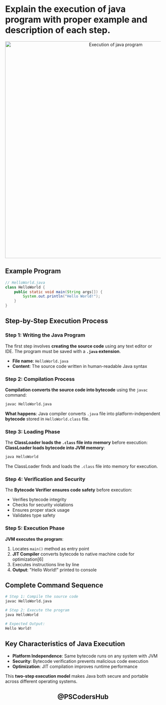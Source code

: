 # Explain the execution of java program with proper example and description of each step.

<div align="center"> <img src="https://share.google/images/Or2rZfFTcig8Mtbuc" alt="Execution of java program" width="700"> </div>

## Example Program

```java
// HelloWorld.java
class HelloWorld {
    public static void main(String args[]) {
        System.out.println("Hello World!");
    }
}
```

## Step-by-Step Execution Process

### **Step 1: Writing the Java Program**

The first step involves **creating the source code** using any text editor or IDE. The program must be saved with a **`.java` extension**.

- **File name**: `HelloWorld.java`
- **Content**: The source code written in human-readable Java syntax

### **Step 2: Compilation Process**

**Compilation converts the source code into bytecode** using the `javac` command:

```bash
javac HelloWorld.java
```
**What happens**: Java compiler converts `.java` file into platform-independent **bytecode** stored in `HelloWorld.class` file.

### **Step 3: Loading Phase**

The **ClassLoader loads the `.class` file into memory** before execution:
**ClassLoader loads bytecode into JVM memory**:

```bash
java HelloWorld
```
The ClassLoader finds and loads the `.class` file into memory for execution.

### **Step 4: Verification and Security**

The **Bytecode Verifier ensures code safety** before execution:

- Verifies bytecode integrity
- Checks for security violations
- Ensures proper stack usage
- Validates type safety

### **Step 5: Execution Phase**

**JVM executes the program**:
1. Locates `main()` method as entry point
2. **JIT Compiler** converts bytecode to native machine code for optimization[6]
3. Executes instructions line by line
4. **Output**: "Hello World!" printed to console

## Complete Command Sequence

```bash
# Step 1: Compile the source code
javac HelloWorld.java

# Step 2: Execute the program  
java HelloWorld

# Expected Output:
Hello World!
```

## Key Characteristics of Java Execution

- **Platform Independence**: Same bytecode runs on any system with JVM
- **Security**: Bytecode verification prevents malicious code execution
- **Optimization**: JIT compilation improves runtime performance

This **two-step execution model** makes Java both secure and portable across different operating systems.

<div align="center"> <h2 style=font-weight: bold;">@PSCodersHub</h2> </div>